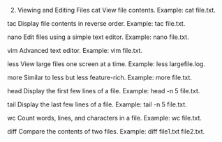 2. Viewing and Editing Files
cat
View file contents.
Example: cat file.txt.

tac
Display file contents in reverse order.
Example: tac file.txt.

nano
Edit files using a simple text editor.
Example: nano file.txt.

vim
Advanced text editor.
Example: vim file.txt.

less
View large files one screen at a time.
Example: less largefile.log.

more
Similar to less but less feature-rich.
Example: more file.txt.

head
Display the first few lines of a file.
Example: head -n 5 file.txt.

tail
Display the last few lines of a file.
Example: tail -n 5 file.txt.

wc
Count words, lines, and characters in a file.
Example: wc file.txt.

diff
Compare the contents of two files.
Example: diff file1.txt file2.txt.

